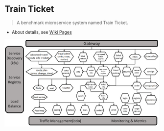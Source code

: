 
# Train Ticket

> A benchmark microservice system named Train Ticket.

* About details, see [Wiki Pages](https://github.com/FudanSELab/train-ticket/wiki) 

![](system_architecture.png)
